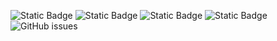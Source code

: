 ![Static Badge](https://img.shields.io/badge/blacklists-60-000000) ![Static Badge](https://img.shields.io/badge/blacklisted-2781540-cc0000) ![Static Badge](https://img.shields.io/badge/whitelisted-2242-00CC00) ![Static Badge](https://img.shields.io/badge/streaming_blacklist-28106-000000) ![GitHub issues](https://img.shields.io/github/issues/fabriziosalmi/blacklists)

